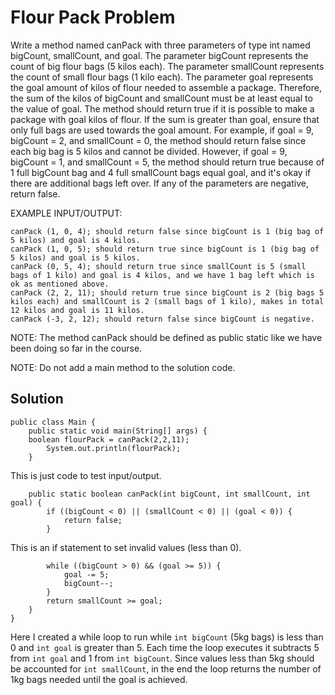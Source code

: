 # Flour Pack Problem

Write a method named canPack with three parameters of type int named bigCount, smallCount, and goal. 
The parameter bigCount represents the count of big flour bags (5 kilos each).
The parameter smallCount represents the count of small flour bags (1 kilo each).
The parameter goal represents the goal amount of kilos of flour needed to assemble a package.
Therefore, the sum of the kilos of bigCount and smallCount must be at least equal to the value of goal. The method should return true if it is possible to make a package with goal kilos of flour.
If the sum is greater than goal, ensure that only full bags are used towards the goal amount. For example, if goal = 9, bigCount = 2, and smallCount = 0, the method should return false since each big bag is 5 kilos and cannot be divided. However, if goal = 9, bigCount = 1, and smallCount = 5, the method should return true because of 1 full bigCount bag and 4 full smallCount bags equal goal, and it's okay if there are additional bags left over.
If any of the parameters are negative, return false.

EXAMPLE INPUT/OUTPUT:

    canPack (1, 0, 4); should return false since bigCount is 1 (big bag of 5 kilos) and goal is 4 kilos.
    canPack (1, 0, 5); should return true since bigCount is 1 (big bag of 5 kilos) and goal is 5 kilos.
    canPack (0, 5, 4); should return true since smallCount is 5 (small bags of 1 kilo) and goal is 4 kilos, and we have 1 bag left which is ok as mentioned above.
    canPack (2, 2, 11); should return true since bigCount is 2 (big bags 5 kilos each) and smallCount is 2 (small bags of 1 kilo), makes in total 12 kilos and goal is 11 kilos. 
    canPack (-3, 2, 12); should return false since bigCount is negative.

NOTE: The method canPack should be defined as public static like we have been doing so far in the course.

NOTE: Do not add a main method to the solution code.

## Solution
```
public class Main {
    public static void main(String[] args) {
    boolean flourPack = canPack(2,2,11);
        System.out.println(flourPack);
    }
```
This is just code to test input/output.
```
    public static boolean canPack(int bigCount, int smallCount, int goal) {
        if ((bigCount < 0) || (smallCount < 0) || (goal < 0)) {
            return false;
        }
```
This is an if statement to set invalid values (less than 0).
```
        while ((bigCount > 0) && (goal >= 5)) {
            goal -= 5;
            bigCount--;
        }
        return smallCount >= goal;
    }
}
```
Here I created a while loop to run while `int bigCount` (5kg bags) is less than 0 and `int goal` is greater than 5. 
Each time the loop executes it subtracts 5 from `int goal` and 1 from `int bigCount`. 
Since values less than 5kg should be accounted for `int smallCount`, in the end the loop returns the number of 1kg bags needed until the goal is achieved.

